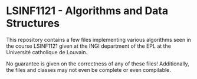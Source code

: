 # LSINF1121 - Algorithms and Data Structures

This repository contains a few files implementing various algorithms
seen in the course LSINF1121 given at the INGI department of the EPL
at the Université catholique de Louvain.

No guarantee is given on the correctness of any of these files!
Additionally, the files and classes may not even be complete or even compilable.
